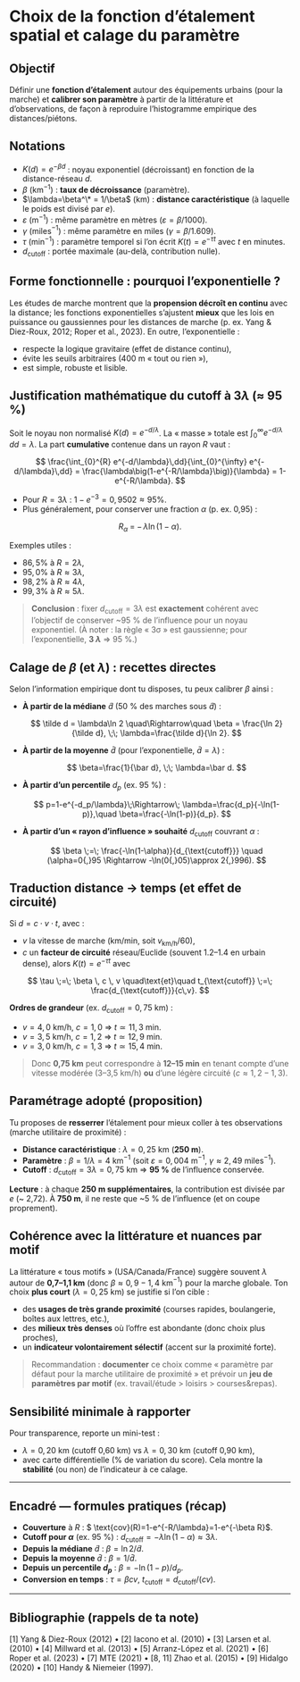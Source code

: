 # Choix de la fonction d’étalement spatial et calage du paramètre

## Objectif

Définir une **fonction d’étalement** autour des équipements urbains (pour la marche) et **calibrer son paramètre** à partir de la littérature et d’observations, de façon à reproduire l’histogramme empirique des distances/piétons.

## Notations

* $K(d)=e^{-\beta d}$ : noyau exponentiel (décroissant) en fonction de la distance-réseau $d$.
* $\beta$ (km$^{-1}$) : **taux de décroissance** (paramètre).
* $\lambda=\beta^\* = 1/\beta$ (km) : **distance caractéristique** (à laquelle le poids est divisé par $e$).
* $\varepsilon$ (m$^{-1}$) : même paramètre en mètres ($\varepsilon=\beta/1000$).
* $\gamma$ (miles$^{-1}$) : même paramètre en miles ($\gamma=\beta/1.609$).
* $\tau$ (min$^{-1}$) : paramètre temporel si l’on écrit $K(t)=e^{-\tau t}$ avec $t$ en minutes.
* $d_{\text{cutoff}}$ : portée maximale (au-delà, contribution nulle).

## Forme fonctionnelle : pourquoi l’exponentielle ?

Les études de marche montrent que la **propension décroît en continu** avec la distance; les fonctions exponentielles s’ajustent **mieux** que les lois en puissance ou gaussiennes pour les distances de marche (p. ex. Yang & Diez-Roux, 2012; Roper et al., 2023). En outre, l’exponentielle :

* respecte la logique gravitaire (effet de distance continu),
* évite les seuils arbitraires (400 m « tout ou rien »),
* est simple, robuste et lisible.

## Justification **mathématique** du cutoff à $3\lambda$ (≈ 95 %)

Soit le noyau non normalisé $K(d)=e^{-d/\lambda}$. La « masse » totale est $\int_{0}^{\infty} e^{-d/\lambda}\,dd=\lambda$.
La part **cumulative** contenue dans un rayon $R$ vaut :

$$
\frac{\int_{0}^{R} e^{-d/\lambda}\,dd}{\int_{0}^{\infty} e^{-d/\lambda}\,dd}
= \frac{\lambda\big(1-e^{-R/\lambda}\big)}{\lambda}
= 1-e^{-R/\lambda}.
$$

* Pour $R=3\lambda$ : $1-e^{-3}=0{,}9502 \approx 95\%$.
* Plus généralement, pour conserver une fraction $\alpha$ (p. ex. 0,95) :

$$
R_\alpha \;=\; -\,\lambda\ln(1-\alpha).
$$

Exemples utiles :

* $86{,}5\%$ à $R=2\lambda$,
* $95{,}0\%$ à $R\approx 3\lambda$,
* $98{,}2\%$ à $R\approx 4\lambda$,
* $99{,}3\%$ à $R\approx 5\lambda$.

> **Conclusion** : fixer $d_{\text{cutoff}}=3\lambda$ est **exactement** cohérent avec l’objectif de conserver \~95 % de l’influence pour un noyau exponentiel. (À noter : la règle « 3σ » est gaussienne; pour l’exponentielle, **3 $\lambda$** ⇒ 95 %.)

## Calage de $\beta$ (et $\lambda$) : recettes directes

Selon l’information empirique dont tu disposes, tu peux calibrer $\beta$ ainsi :

* **À partir de la médiane** $\tilde d$ (50 % des marches sous $\tilde d$) :

  $$
  \tilde d = \lambda\ln 2 \quad\Rightarrow\quad 
  \beta = \frac{\ln 2}{\tilde d}, \;\; \lambda=\frac{\tilde d}{\ln 2}.
  $$

* **À partir de la moyenne** $\bar d$ (pour l’exponentielle, $\bar d = \lambda$) :

  $$
  \beta=\frac{1}{\bar d}, \;\; \lambda=\bar d.
  $$

* **À partir d’un percentile** $d_p$ (ex. 95 %) :

  $$
  p=1-e^{-d_p/\lambda}\;\Rightarrow\; \lambda=\frac{d_p}{-\ln(1-p)},\quad
  \beta=\frac{-\ln(1-p)}{d_p}.
  $$

* **À partir d’un « rayon d’influence » souhaité** $d_{\text{cutoff}}$ couvrant $\alpha$ :

  $$
  \beta \;=\; \frac{-\ln(1-\alpha)}{d_{\text{cutoff}}}
  \quad (\alpha=0{,}95 \Rightarrow -\ln(0{,}05)\approx 2{,}996).
  $$

## Traduction **distance → temps** (et effet de circuité)

Si $d = c \cdot v \cdot t$, avec :

* $v$ la vitesse de marche (km/min, soit $v_{\text{km/h}}/60$),
* $c$ un **facteur de circuité** réseau/Euclide (souvent 1.2–1.4 en urbain dense),
  alors $K(t)=e^{-\tau t}$ avec

$$
\tau \;=\; \beta \, c \, v \quad\text{et}\quad 
t_{\text{cutoff}} \;=\; \frac{d_{\text{cutoff}}}{c\,v}.
$$

**Ordres de grandeur** (ex. $d_{\text{cutoff}}=0{,}75$ km) :

* $v=4{,}0$ km/h, $c=1{,}0$ ⇒ $t\simeq 11{,}3$ min.
* $v=3{,}5$ km/h, $c=1{,}2$ ⇒ $t\simeq 12{,}9$ min.
* $v=3{,}0$ km/h, $c=1{,}3$ ⇒ $t\simeq 15{,}4$ min.

> Donc **0,75 km** peut correspondre à **12–15 min** en tenant compte d’une vitesse modérée (3–3,5 km/h) **ou** d’une légère circuité ($c\approx1{,}2{-}1{,}3$).

## Paramétrage adopté (proposition)

Tu proposes de **resserrer** l’étalement pour mieux coller à tes observations (marche utilitaire de proximité) :

* **Distance caractéristique** : $\lambda=0{,}25$ km (**250 m**).
* **Paramètre** : $\beta=1/\lambda = 4$ km$^{-1}$ (soit $\varepsilon=0{,}004$ m$^{-1}$, $\gamma\approx 2{,}49$ miles$^{-1}$).
* **Cutoff** : $d_{\text{cutoff}}=3\lambda=0{,}75$ km ⇒ **95 %** de l’influence conservée.

**Lecture** : à chaque **250 m supplémentaires**, la contribution est divisée par $e$ (\~ 2,72). À **750 m**, il ne reste que \~5 % de l’influence (et on coupe proprement).

## Cohérence avec la littérature et nuances par motif

La littérature « tous motifs » (USA/Canada/France) suggère souvent $\lambda$ autour de **0,7–1,1 km** (donc $\beta\approx 0{,}9{-}1{,}4$ km$^{-1}$) pour la marche globale.
Ton choix **plus court** ($\lambda=0{,}25$ km) se justifie si l’on cible :

* des **usages de très grande proximité** (courses rapides, boulangerie, boîtes aux lettres, etc.),
* des **milieux très denses** où l’offre est abondante (donc choix plus proches),
* un **indicateur volontairement sélectif** (accent sur la proximité forte).

> Recommandation : **documenter** ce choix comme « paramètre par défaut pour la marche utilitaire de proximité » et prévoir un **jeu de paramètres par motif** (ex. travail/étude > loisirs > courses\&repas).

## Sensibilité minimale à rapporter

Pour transparence, reporte un mini-test :

* $\lambda=0{,}20$ km (cutoff 0,60 km) vs $\lambda=0{,}30$ km (cutoff 0,90 km),
* avec carte différentielle (% de variation du score).
  Cela montre la **stabilité** (ou non) de l’indicateur à ce calage.

---

## Encadré — formules pratiques (récap)

* **Couverture** à $R$ : $ \text{cov}(R)=1-e^{-R/\lambda}=1-e^{-\beta R}$.
* **Cutoff pour $\alpha$** (ex. 95 %) : $d_{\text{cutoff}} = -\lambda \ln(1-\alpha) \approx 3\lambda$.
* **Depuis la médiane** $\tilde d$ : $\beta=\ln 2 / \tilde d$.
* **Depuis la moyenne** $\bar d$ : $\beta=1/\bar d$.
* **Depuis un percentile $d_p$** : $\beta = -\ln(1-p)/d_p$.
* **Conversion en temps** : $\tau = \beta c v$, $t_{\text{cutoff}}=d_{\text{cutoff}}/(c v)$.

---

## Bibliographie (rappels de ta note)

\[1] Yang & Diez-Roux (2012) • \[2] Iacono et al. (2010) • \[3] Larsen et al. (2010) • \[4] Millward et al. (2013) • \[5] Arranz-López et al. (2021) • \[6] Roper et al. (2023) • \[7] MTE (2021) • \[8, 11] Zhao et al. (2015) • \[9] Hidalgo (2020) • \[10] Handy & Niemeier (1997).

